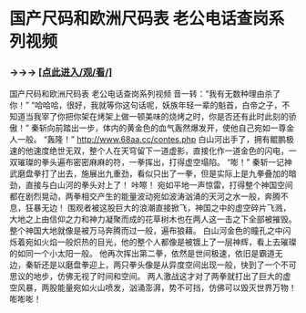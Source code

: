 # 国产尺码和欧洲尺码表 老公电话查岗系列视频

### →→→ <a href="http://3t3e.com/index.html">[点此进入/观/看/]</a>

国产尺码和欧洲尺码表 老公电话查岗系列视频
音一转：“我有无数种理由杀了你！”
    “哈哈哈，很好，我就等你这句话呢，妖族年轻一辈的魁首，白帝之子，不知道当我宰了你把你架在烤架上做一顿美味的烧烤之时，你是否还有此时此刻的骄傲！”
    秦斩向前踏出一步，体内的黄金色的血气轰然爆发开，使他自己宛如一尊金人一般。
    “轰隆！”
  http://www.68aa.cc/contes.php  白山河出手了，拥有鲲鹏极速的他速度绝世无双，整个人在天穹留下一道虚影，直接化作一道金色的闪电，一双璀璨的拳头遍布密密麻麻的符，一拳挥出，打得虚空塌陷。
    “嘭！”
    秦斩一记神武磨盘拳打了出去，施展出九重劲，看似只出了一拳，但是实际上是九拳叠加的暗劲，直接与白山河的拳头对上了！
    咔嚓！
    宛如平地一声惊雷，打得整个神国空间都在剧烈晃动，两拳相交产生的能量波动宛如波涛汹涌的天河之水一般，奔腾不息，狂暴无边！
    围观者被这股巨大的浪潮直接掀飞，神国之中的虚空碎片飞溅，大地之上由信仰之力和神力凝聚而成的花草树木也在两人这一击之下全部被摧毁。
    整个神国大地就像是被万马奔腾而过一般，遍布狼藉。
    白山河金色的瞳孔之中闪烁着宛如火焰一般炽热的目光，他的整个人都像是被镀上了一层神辉，看上去璀璨的如同一个小太阳一般。
    他再次挥出第二拳，依然是世间极速，依旧是霸道无边，秦斩还是以磨盘拳迎上，两只拳头像是从异度空间出现一般，快到了一个不可思议的地步，仿佛无视了时间和空间。
    两人激战这才对了两拳就打出了巨大的虚空风暴，两股能量宛如火山喷发，汹涌澎湃，势不可挡，仿佛可以毁灭世界万物！
    嘭嘭嘭！
